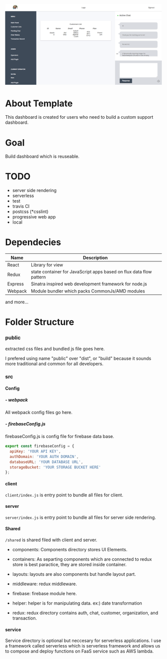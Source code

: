 ![img](./docs/images/ScreenShot.png)
# About Template

This dashboard is created for users who need to build a custom support dashboard.

# Goal

Build dashboard which is reuseable.

# TODO
- server side rendering
- serverless
- test
- travis CI
- postcss (*csslint)
- progressive web app
- local

# Dependecies


|Name|Description|
|---|---|
|React|Library for view|
|Redux|state container for JavaScript apps based on flux data flow pattern|
|Express|Sinatra inspired web development framework for node.js|
|Webpack|Module bundler which packs CommonJs/AMD modules|


and more...

# Folder Structure

### public
extracted css files and bundled js file goes here.

I prefered using name "public" over "dist", or "build" because it sounds more traditional and common for all developers.

### src

#### Config
##### - webpack
All webpack config files go here.

##### - firebaseConfig.js

firebaseConfig.js is config file for firebase data base.

```javascript
export const firebaseConfig = {
  apiKey: 'YOUR API KEY',
  authDomain: 'YOUR AUTH DOMAIN',
  databaseURL: 'YOUR DATABASE URL',
  storageBucket: 'YOUR STORAGE BUCKET HERE'
};
```


#### client
`client/index.js` is entry point to bundle all files for client.

#### server
`server/index.js` is entry point to bundle all files for server side rendering.

#### Shared
`/shared` is shared filed with client and server.

- components: Components directory stores UI Elements.

- containers: As separting components which are connected to redux store is best paractice, they are stored inside container.

- layouts: layouts are also components but handle layout part.

- middleware: redux middleware.

- firebase: firebase module here.

- helper: helper is for manipulating data. ex:) date transformation

- redux: redux directory contains auth, chat, customer, organization, and transaction.

#### service

Service directory is optional but neccesary for serverless applications. I use a framework called serverless which is serverless framework and allows us to compose and deploy functions on FaaS service such as AWS lambda.


